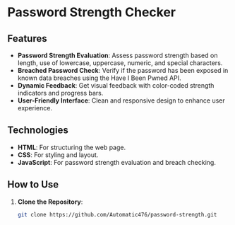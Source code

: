 # Password Strength Checker

## Features

- **Password Strength Evaluation**: Assess password strength based on length, use of lowercase, uppercase, numeric, and special characters.
- **Breached Password Check**: Verify if the password has been exposed in known data breaches using the Have I Been Pwned API.
- **Dynamic Feedback**: Get visual feedback with color-coded strength indicators and progress bars.
- **User-Friendly Interface**: Clean and responsive design to enhance user experience.

## Technologies

- **HTML**: For structuring the web page.
- **CSS**: For styling and layout.
- **JavaScript**: For password strength evaluation and breach checking.

## How to Use

1. **Clone the Repository**:
   ```sh
   git clone https://github.com/Automatic476/password-strength.git

